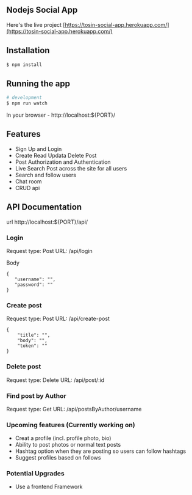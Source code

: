 ## Nodejs Social App

Here's the live project [https://tosin-social-app.herokuapp.com/](https://tosin-social-app.herokuapp.com/)

## Installation

```bash
$ npm install
```

## Running the app

```bash
# development
$ npm run watch
```
In your browser - http://localhost:${PORT}/

## Features
- Sign Up and Login
- Create Read Updata Delete Post
- Post Authorization and Authentication
- Live Search Post across the site for all users
- Search and follow users
- Chat room
- CRUD api

## API Documentation
url http://localhost:${PORT}/api/
 ### Login 
 Request type: Post
 URL: /api/login

 Body
 ```
{
	"username": "",
	"password": ""
}
 ```
### Create post
 Request type: Post
 URL: /api/create-post

```
{
	"title": "",
	"body": "",
	"token": ""
}
```

### Delete post
Request type: Delete
URL: /api/post/:id

### Find post by Author
Request type: Get
URL: /api/postsByAuthor/username

### Upcoming features (Currently working on)
- Creat a profile (incl. profile photo, bio) 
- Ability to post photos or normal text posts 
- Hashtag option when they are posting so users can follow hashtags
- Suggest profiles based on follows

### Potential Upgrades
- Use a frontend Framework
